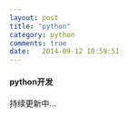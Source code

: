 ```yaml
---
layout: post
title: "python"
category: python
comments: true
date:   2014-09-12 10:59:51
---
```


#### python开发

持续更新中...

